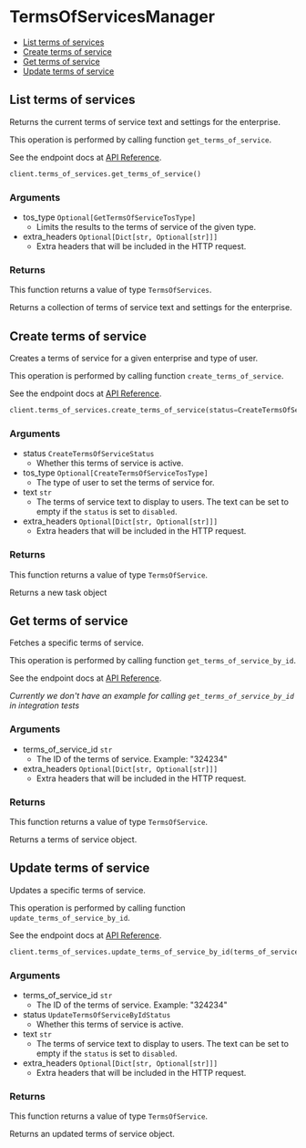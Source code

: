 # TermsOfServicesManager

- [List terms of services](#list-terms-of-services)
- [Create terms of service](#create-terms-of-service)
- [Get terms of service](#get-terms-of-service)
- [Update terms of service](#update-terms-of-service)

## List terms of services

Returns the current terms of service text and settings
for the enterprise.

This operation is performed by calling function `get_terms_of_service`.

See the endpoint docs at
[API Reference](https://developer.box.com/reference/get-terms-of-services/).

<!-- sample get_terms_of_services -->

```python
client.terms_of_services.get_terms_of_service()
```

### Arguments

- tos_type `Optional[GetTermsOfServiceTosType]`
  - Limits the results to the terms of service of the given type.
- extra_headers `Optional[Dict[str, Optional[str]]]`
  - Extra headers that will be included in the HTTP request.

### Returns

This function returns a value of type `TermsOfServices`.

Returns a collection of terms of service text and settings for the
enterprise.

## Create terms of service

Creates a terms of service for a given enterprise
and type of user.

This operation is performed by calling function `create_terms_of_service`.

See the endpoint docs at
[API Reference](https://developer.box.com/reference/post-terms-of-services/).

<!-- sample post_terms_of_services -->

```python
client.terms_of_services.create_terms_of_service(status=CreateTermsOfServiceStatus.DISABLED.value, tos_type=CreateTermsOfServiceTosType.MANAGED.value, text='Test TOS')
```

### Arguments

- status `CreateTermsOfServiceStatus`
  - Whether this terms of service is active.
- tos_type `Optional[CreateTermsOfServiceTosType]`
  - The type of user to set the terms of service for.
- text `str`
  - The terms of service text to display to users. The text can be set to empty if the `status` is set to `disabled`.
- extra_headers `Optional[Dict[str, Optional[str]]]`
  - Extra headers that will be included in the HTTP request.

### Returns

This function returns a value of type `TermsOfService`.

Returns a new task object

## Get terms of service

Fetches a specific terms of service.

This operation is performed by calling function `get_terms_of_service_by_id`.

See the endpoint docs at
[API Reference](https://developer.box.com/reference/get-terms-of-services-id/).

_Currently we don't have an example for calling `get_terms_of_service_by_id` in integration tests_

### Arguments

- terms_of_service_id `str`
  - The ID of the terms of service. Example: "324234"
- extra_headers `Optional[Dict[str, Optional[str]]]`
  - Extra headers that will be included in the HTTP request.

### Returns

This function returns a value of type `TermsOfService`.

Returns a terms of service object.

## Update terms of service

Updates a specific terms of service.

This operation is performed by calling function `update_terms_of_service_by_id`.

See the endpoint docs at
[API Reference](https://developer.box.com/reference/put-terms-of-services-id/).

<!-- sample put_terms_of_services_id -->

```python
client.terms_of_services.update_terms_of_service_by_id(terms_of_service_id=tos.id, status=UpdateTermsOfServiceByIdStatus.DISABLED.value, text='Disabled TOS')
```

### Arguments

- terms_of_service_id `str`
  - The ID of the terms of service. Example: "324234"
- status `UpdateTermsOfServiceByIdStatus`
  - Whether this terms of service is active.
- text `str`
  - The terms of service text to display to users. The text can be set to empty if the `status` is set to `disabled`.
- extra_headers `Optional[Dict[str, Optional[str]]]`
  - Extra headers that will be included in the HTTP request.

### Returns

This function returns a value of type `TermsOfService`.

Returns an updated terms of service object.
